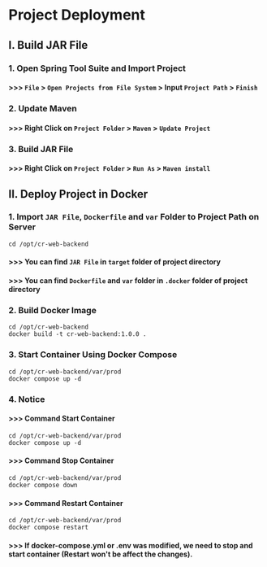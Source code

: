 # Project Deployment

## I. Build JAR File

### 1. Open Spring Tool Suite and Import Project
#### >>> `File` > `Open Projects from File System` > Input `Project Path` > `Finish`

### 2. Update Maven
#### >>> Right Click on `Project Folder` > `Maven` > `Update Project`

### 3. Build JAR File
#### >>> Right Click on `Project Folder` > `Run As` > `Maven install`

## II. Deploy Project in Docker

### 1. Import `JAR File`, `Dockerfile` and `var` Folder to Project Path on Server
```
cd /opt/cr-web-backend
```

#### >>> You can find `JAR File` in `target` folder of project directory
#### >>> You can find `Dockerfile` and `var` folder in `.docker` folder of project directory

### 2. Build Docker Image
```
cd /opt/cr-web-backend
docker build -t cr-web-backend:1.0.0 .
```

### 3. Start Container Using Docker Compose
```
cd /opt/cr-web-backend/var/prod
docker compose up -d
```

### 4. Notice

#### >>> Command Start Container
```
cd /opt/cr-web-backend/var/prod
docker compose up -d
```

#### >>> Command Stop Container
```
cd /opt/cr-web-backend/var/prod
docker compose down
```

#### >>> Command Restart Container
```
cd /opt/cr-web-backend/var/prod
docker compose restart
```

#### >>> If docker-compose.yml or .env was modified, we need to stop and start container (Restart won't be affect the changes).